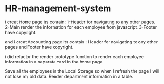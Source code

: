 # HR-management-system
i creat Home page its contain:
1-Header for navigating to any other pages.
2-Main render the information for each employee from javascript.
3-Footer have  copyright.

and i creat Accounting page its contain :
Header for navigating to any other pages and Footer have  copyright.

 i did refactor the render prototype function to render each employee information in a separate card in the home page

 Save all the employees in the Local Storage so when I refresh the page I will not lose my old data.
 Render  department information in a table.